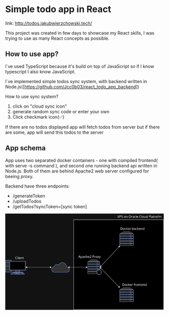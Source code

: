 # Simple todo app in React

link: http://todos.jakubwierzchowski.tech/

This project was created in few days to showcase my React skills, I was trying to use as many React concepts as possible.

## How to use app?

I`ve used TypeScript because it's build on top of JavaScript so if I know typescript I also know JavaScript.

I`ve implemented simple todos sync system, with backend written in Node.js([https://github.com/Jcc0b03/react_todo_app_backend])

How to use sync system?
1. click on "cloud sync icon"
2. generate random sync code or enter your own
3. Click checkmark icon(✅)

If there are no todos displayed app will fetch todos from server but if there are some, app will send this todos to the server

## App schema
App uses two separated docker containers - one with compiled frontend( with serve -s command ), and second one running backend api written in Node.js. Both of them are behind Apache2 web server configured for beeing proxy.

Backend have three endpoints:
- /generateToken
- /uploadTodos
- /getTodos?syncToken=[sync token]

![app schema](https://github.com/Jcc0b03/react_todo_app/blob/master/app_schema.jpg?raw=true)

